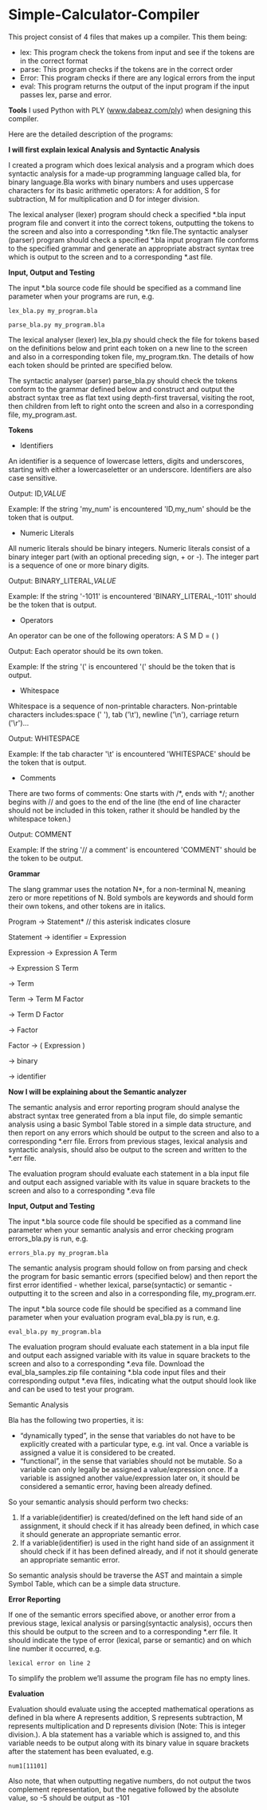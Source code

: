 # Simple-Calculator-Compiler

This project consist of 4 files that makes up a compiler. This them being:
- lex: This program check the tokens from input and see if the tokens are in the correct format
- parse: This program checks if the tokens are in the correct order
- Error: This program checks if there are any logical errors from the input
- eval: This program returns the output of the input program if the input passes lex, parse and error.

**Tools**
I used Python with PLY (www.dabeaz.com/ply) when designing this compiler.

Here are the detailed description of the programs:

**I will first explain lexical Analysis and Syntactic Analysis**

I created a program which does lexical analysis and a program which does syntactic analysis for a made-up programming language called bla, for binary language.Bla works with binary numbers and uses uppercase characters for its basic arithmetic operators: A for addition, S for subtraction, M for multiplication and D for integer division.

The lexical analyser (lexer) program should check a specified *.bla input program file and convert it into the correct tokens, outputting the tokens to the screen and also into a corresponding *.tkn file.The syntactic analyser (parser) program should check a specified *.bla input program file conforms to the specified grammar and generate an appropriate abstract syntax tree which is output to the screen and to a corresponding *.ast file.

**Input, Output and Testing**

The input *.bla source code file should be specified as a command line parameter when your programs are 
run, e.g.

    lex_bla.py my_program.bla
    
    parse_bla.py my_program.bla
 
The lexical analyser (lexer) lex_bla.py should check the file for tokens based on the definitions below and print each token on a new line to the screen and also in a corresponding token file, my_program.tkn. The details of how each token should be printed are specified below.

The syntactic analyser (parser) parse_bla.py should check the tokens conform to the grammar defined below and construct and output the abstract syntax tree as flat text using depth-first traversal, visiting the root, then children from left to right onto the screen and also in a corresponding file, my_program.ast.

**Tokens**

* Identifiers

An identifier is a sequence of lowercase letters, digits and underscores, starting with either a lowercaseletter or an underscore. Identifiers are also case sensitive.

Output: ID,_VALUE_

Example: If the string 'my_num' is encountered 'ID,my_num' should be the token that is output.

* Numeric Literals

All numeric literals should be binary integers. Numeric literals consist of a binary integer part (with an optional preceding sign, + or -). The integer part is a sequence of one or more binary digits.

Output: BINARY_LITERAL,_VALUE_

Example: If the string '-1011' is encountered 'BINARY_LITERAL,-1011' should be the token that is output.

* Operators

An operator can be one of the following operators: A S M D = ( )

Output: Each operator should be its own token.

Example: If the string '(' is encountered '(' should be the token that is output.

* Whitespace

Whitespace is a sequence of non-printable characters. Non-printable characters includes:space (' '), tab ('\t'), newline ('\n'), carriage return ('\r')...

Output: WHITESPACE

Example: If the tab character '\t' is encountered 'WHITESPACE' should be the token that is output.

* Comments

There are two forms of comments: One starts with /*, ends with */; another begins with // and goes to the end of the line (the end of line character should not be included in this token, rather it should be handled by the whitespace token.)

Output: COMMENT

Example: If the string '// a comment' is encountered 'COMMENT' should be the token to be output.

**Grammar**

The slang grammar uses the notation N*, for a non-terminal N, meaning zero or more repetitions of N. Bold symbols are keywords and should form their own tokens, and other tokens are in italics.

Program → Statement* // this asterisk indicates closure

Statement → identifier = Expression

Expression → Expression A Term

 → Expression S Term
 
 → Term
 
Term → Term M Factor

 → Term D Factor
 
 → Factor
 
Factor → ( Expression )

 → binary
 
 → identifier
 
 
 
 
 
 **Now I will be explaining about the Semantic analyzer**
 
The semantic analysis and error reporting program should analyse the abstract syntax tree generated from a bla input file, do simple semantic analysis using a basic Symbol Table stored in a simple data structure, and then report on any errors which should be output to the screen and also to a corresponding *.err file. Errors from previous stages, lexical analysis and syntactic analysis, should also be output to the screen and written to the *.err file.

The evaluation program should evaluate each statement in a bla input file and output each assigned 
variable with its value in square brackets to the screen and also to a corresponding *.eva file

**Input, Output and Testing**

The input *.bla source code file should be specified as a command line parameter when your 
semantic analysis and error checking program errors_bla.py is run, e.g.

    errors_bla.py my_program.bla

The semantic analysis program should follow on from parsing and check the program for basic 
semantic errors (specified below) and then report the first error identified - whether lexical, 
parse(syntactic) or semantic - outputting it to the screen and also in a corresponding file, 
my_program.err.

The input *.bla source code file should be specified as a command line parameter when your evaluation program eval_bla.py is run, e.g.

    eval_bla.py my_program.bla
   
The evaluation program should evaluate each statement in a bla input file and output each assigned 
variable with its value in square brackets to the screen and also to a corresponding *.eva file.
Download the eval_bla_samples.zip file containing *.bla code input files and their corresponding 
output *.eva files, indicating what the output should look like and can be used to test your program.

Semantic Analysis

Bla has the following two properties, it is:

- “dynamically typed”, in the sense that variables do not have to be explicitly created with a particular type, e.g. int val. Once a variable is assigned a value it is considered to be created.
- “functional”, in the sense that variables should not be mutable. So a variable can only legally be assigned a value/expression once. If a variable is assigned another value/expression later on, it should be considered a semantic error, having been already defined.

So your semantic analysis should perform two checks:

1. If a variable(identifier) is created/defined on the left hand side of an assignment, it should check if it has already been defined, in which case it should generate an appropriate semantic error. 
2. If a variable(identifier) is used in the right hand side of an assignment it should check if it has been defined already, and if not it should generate an appropriate semantic error.

So semantic analysis should be traverse the AST and maintain a simple Symbol Table, which can be a simple data structure.

**Error Reporting**

If one of the semantic errors specified above, or another error from a previous stage, lexical analysis 
or parsing(syntactic analysis), occurs then this should be output to the screen and to a corresponding 
*.err file. It should indicate the type of error (lexical, parse or semantic) and on which line number it 
occurred, e.g. 

    lexical error on line 2
    
To simplify the problem we’ll assume the program file has no empty lines.

**Evaluation**

Evaluation should evaluate using the accepted mathematical operations as defined in bla where A
represents addition, S represents subtraction, M represents multiplication and D represents division 
(Note: This is integer division.). A bla statement has a variable which is assigned to, and this variable 
needs to be output along with its binary value in square brackets after the statement has been 
evaluated, e.g.

    num1[11101]

Also note, that when outputting negative numbers, do not output the twos complement 
representation, but the negative followed by the absolute value, so -5 should be output as -101
